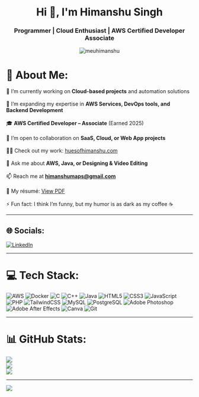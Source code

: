 <h1 align="center">Hi 👋, I'm Himanshu Singh</h1>
<h3 align="center">Programmer | Cloud Enthusiast | AWS Certified Developer Associate</h3>

<p align="center"> 
  <img src="https://komarev.com/ghpvc/?username=meuhimanshu&label=Profile%20views&color=0e75b6&style=flat" alt="meuhimanshu" /> 
</p>

# 💫 About Me:
🔭 I’m currently working on **Cloud-based projects** and automation solutions<br><br>
🌱 I’m expanding my expertise in **AWS Services, DevOps tools, and Backend Development**<br><br>
🎓 **AWS Certified Developer – Associate** (Earned 2025)<br><br>
🤝 I’m open to collaboration on **SaaS, Cloud, or Web App projects**<br><br>
👨‍💻 Check out my work: [huesofhimanshu.com](https://huesofhimanshu.com/)<br><br>
💬 Ask me about **AWS, Java, or Designing & Video Editing**<br><br>
📫 Reach me at **himanshumaps@gmail.com**<br><br>
📄 My résumé: [View PDF](https://huesofhimanshu.com/himanshu_resume.pdf)<br><br>
⚡ Fun fact: I think I’m funny, but my humor is as dark as my coffee ☕

---

## 🌐 Socials:
[![LinkedIn](https://img.shields.io/badge/LinkedIn-%230077B5.svg?logo=linkedin&logoColor=white)](https://linkedin.com/in/meuhimanshu) 

---

# 💻 Tech Stack:
![AWS](https://img.shields.io/badge/AWS-%23FF9900.svg?style=for-the-badge&logo=amazon-aws&logoColor=white)
![Docker](https://img.shields.io/badge/docker-%230db7ed.svg?style=for-the-badge&logo=docker&logoColor=white)
![C](https://img.shields.io/badge/c-%2300599C.svg?style=for-the-badge&logo=c&logoColor=white)
![C++](https://img.shields.io/badge/c++-%2300599C.svg?style=for-the-badge&logo=c%2B%2B&logoColor=white)
![Java](https://img.shields.io/badge/java-%23ED8B00.svg?style=for-the-badge&logo=openjdk&logoColor=white)
![HTML5](https://img.shields.io/badge/html5-%23E34F26.svg?style=for-the-badge&logo=html5&logoColor=white)
![CSS3](https://img.shields.io/badge/css3-%231572B6.svg?style=for-the-badge&logo=css3&logoColor=white)
![JavaScript](https://img.shields.io/badge/javascript-%23323330.svg?style=for-the-badge&logo=javascript&logoColor=%23F7DF1E)
![PHP](https://img.shields.io/badge/php-%23777BB4.svg?style=for-the-badge&logo=php&logoColor=white)
![TailwindCSS](https://img.shields.io/badge/tailwindcss-%2338B2AC.svg?style=for-the-badge&logo=tailwind-css&logoColor=white)
![MySQL](https://img.shields.io/badge/mysql-4479A1.svg?style=for-the-badge&logo=mysql&logoColor=white)
![PostgreSQL](https://img.shields.io/badge/postgresql-%23336791.svg?style=for-the-badge&logo=postgresql&logoColor=white)
![Adobe Photoshop](https://img.shields.io/badge/adobe%20photoshop-%2331A8FF.svg?style=for-the-badge&logo=adobe%20photoshop&logoColor=white)
![Adobe After Effects](https://img.shields.io/badge/Adobe%20After%20Effects-9999FF.svg?style=for-the-badge&logo=Adobe%20After%20Effects&logoColor=white)
![Canva](https://img.shields.io/badge/Canva-%2300C4CC.svg?style=for-the-badge&logo=Canva&logoColor=white)
![Git](https://img.shields.io/badge/git-%23F05033.svg?style=for-the-badge&logo=git&logoColor=white)

---

# 📊 GitHub Stats:
![](https://github-readme-stats.vercel.app/api?username=meuhimanshu&theme=gruvbox&hide_border=false&include_all_commits=false&count_private=false)<br/>
![](https://github-readme-streak-stats.herokuapp.com/?user=meuhimanshu&theme=gruvbox&hide_border=false)<br/>
![](https://github-readme-stats.vercel.app/api/top-langs/?username=meuhimanshu&theme=gruvbox&hide_border=false&include_all_commits=false&count_private=false&layout=compact)

---

[![](https://visitcount.itsvg.in/api?id=meuhimanshu&icon=0&color=0)](https://visitcount.itsvg.in)

<!-- Proudly created with GPRM ( https://gprm.itsvg.in ) -->

